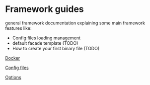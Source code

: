 # Framework guides

general framework documentation explaining some main framework features like:

- Config files loading management
- default facade template (TODO)
- How to create your first binary file (TODO)

[Docker](guides/Docker.md ':include')

[Config files](guides/ConfigFiles.md ':include')

[Options](guides/Options.md ':include')
